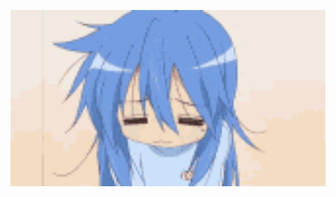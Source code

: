 <p align="center">
  <img width="600" src="https://raw.githubusercontent.com/keelanbrady1011/keelanbrady1011/main/lucky-star-yawn.gif">
</p>
